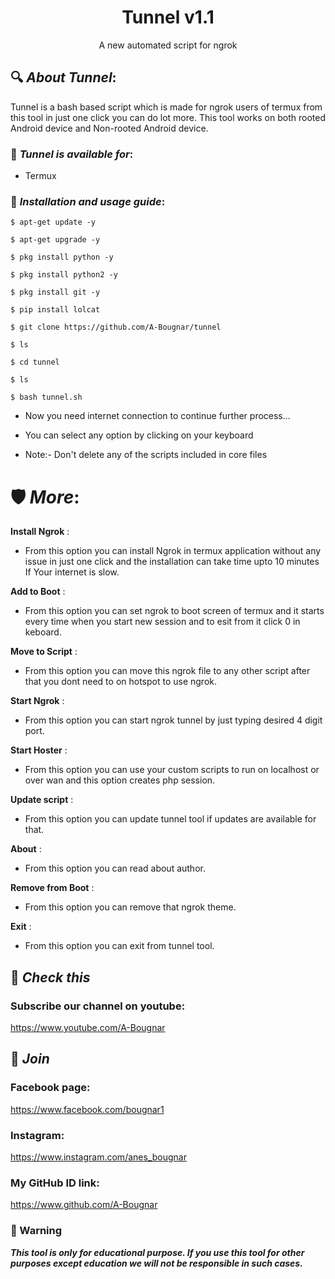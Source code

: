 <h1 align="center">Tunnel v1.1</h1>
<p align="center">
      A new automated script for ngrok
</p>

## 🔍 ***About Tunnel***:

Tunnel is a bash based script which is made for ngrok users of termux from this tool in just one click you can do lot more. This tool works on both rooted Android device and Non-rooted Android device.




### 📌 ***Tunnel is available for***:

* Termux

### 📌 ***Installation and usage guide***:
```
$ apt-get update -y
```
```
$ apt-get upgrade -y
```
```
$ pkg install python -y 
```
```
$ pkg install python2 -y
```
```
$ pkg install git -y
```
```
$ pip install lolcat
```
```
$ git clone https://github.com/A-Bougnar/tunnel
```
```
$ ls
```
```
$ cd tunnel
```
```
$ ls
```
```
$ bash tunnel.sh
```

* Now you need internet connection to continue further process...

* You can select any option by clicking on your keyboard

* Note:- Don't delete any of the scripts included in core files

# 🛡 ***More***:

__Install Ngrok__ :
- From this option you can install Ngrok in termux application without any issue in just one click and the installation can take time upto 10 minutes If Your internet is slow.

__Add to Boot__ :
- From this option you can set ngrok to boot screen of termux and it starts every time when you start new session and to esit from it
click 0 in keboard.

__Move to Script__ :
- From this option you can move this ngrok file to any other script after that you dont need to on hotspot to use ngrok.

__Start Ngrok__ :
- From this option you can start ngrok tunnel by just typing desired 4 digit port.

__Start Hoster__ :
- From this option you can use your custom scripts to run on localhost or over wan and this option creates php session.

__Update script__ :
- From this option you can update tunnel tool if updates are available for that.

__About__ :
- From this option you can read about author.

__Remove from Boot__ :
- From this option you can remove that ngrok theme.

__Exit__ :
- From this option you can exit from tunnel tool.


## 🔗 ***Check this***

### Subscribe our channel on youtube:
https://www.youtube.com/A-Bougnar


## 👥 ***Join***

### Facebook page:
https://www.facebook.com/bougnar1

### Instagram: 
https://www.instagram.com/anes_bougnar

### My GitHub ID link:
https://www.github.com/A-Bougnar

### 📢 Warning

***This tool is only for educational purpose. If you use this tool for other purposes except education we will not be responsible in such cases.***
